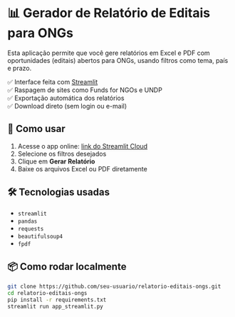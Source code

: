 # 📊 Gerador de Relatório de Editais para ONGs

Esta aplicação permite que você gere relatórios em Excel e PDF com oportunidades (editais) abertos para ONGs, usando filtros como tema, país e prazo.

✅ Interface feita com [Streamlit](https://streamlit.io)  
✅ Raspagem de sites como Funds for NGOs e UNDP  
✅ Exportação automática dos relatórios  
✅ Download direto (sem login ou e-mail)

## 🚀 Como usar

1. Acesse o app online: [link do Streamlit Cloud](https://)
2. Selecione os filtros desejados
3. Clique em **Gerar Relatório**
4. Baixe os arquivos Excel ou PDF diretamente

## 🛠️ Tecnologias usadas

- `streamlit`
- `pandas`
- `requests`
- `beautifulsoup4`
- `fpdf`

## 📦 Como rodar localmente

```bash
git clone https://github.com/seu-usuario/relatorio-editais-ongs.git
cd relatorio-editais-ongs
pip install -r requirements.txt
streamlit run app_streamlit.py
